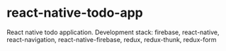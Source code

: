 # react-native-todo-app

React native todo application.
Development stack: firebase, react-native, react-navigation, react-native-firebase, redux, redux-thunk, redux-form
